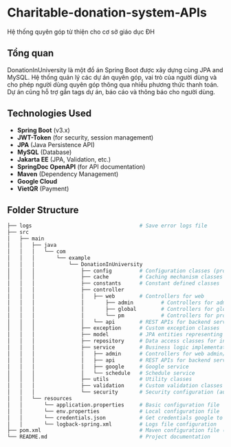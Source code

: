 # Charitable-donation-system-APIs
Hệ thống quyên góp từ thiện cho cơ sở giáo dục ĐH

## Tổng quan
DonationInUniversity là một đồ án Spring Boot được xây dựng cùng JPA and MySQL. Hệ thống quản lý các dự án quyên góp, vai trò của người dùng và cho phép người dùng quyên góp thông qua nhiều phương thức thanh toán. Dự án cũng hỗ trợ gắn tags dự án, báo cáo và thông báo cho người dùng.

## Technologies Used
- **Spring Boot** (v3.x)
- **JWT-Token** (for security, session management)
- **JPA** (Java Persistence API)
- **MySQL** (Database)
- **Jakarta EE** (JPA, Validation, etc.)
- **SpringDoc OpenAPI** (for API documentation)
- **Maven** (Dependency Management)
- **Google Cloud**
- **VietQR** (Payment)

## Folder Structure

```bash
├── logs                                   # Save error logs file
├── src
│   ├── main
│   │   ├── java
│   │   │   └── com
│   │   │       └── example
│   │   │           └── DonationInUniversity
│   │   │               ├── config         # Configuration classes (property readers)
│   │   │               ├── cache          # Caching mechanism classes
│   │   │               ├── constants      # Constant defined classes
│   │   │               ├── controller
│   │   │               │   ├── web        # Controllers for web
│   │   │               │       ├── admin         # Controllers for admin
│   │   │               │       ├── global        # Controllers for global functions
│   │   │               │       └── pm            # Controllers for project manager
│   │   │               │   └── api        # REST APIs for backend services
│   │   │               ├── exception      # Custom exception classes
│   │   │               ├── model          # JPA entities representing DB tables
│   │   │               ├── repository     # Data access classes for interacting with DB
│   │   │               ├── service        # Business logic implementation (service layer)
│   │   │               │   ├── admin      # Controllers for web admin/dashboard
│   │   │               │   ├── api        # REST APIs for backend services
│   │   │               │   ├── google     # Google service
│   │   │               │   └── schedule   # Schedule service
│   │   │               ├── utils          # Utility classes
│   │   │               ├── validation     # Custom validation classes
│   │   │               └── security       # Security configuration (authentication, authorization)
│   │   └── resources
│   │       └── application.properties     # Basic configuration file
│   │       └── env.properties             # Local configuration file
│   │       └── credentials.json           # Get credentials google to use API
│   │       └── logback-spring.xml         # Logs file configuration
├── pom.xml                                # Maven configuration file (dependencies, plugins, etc.)
└── README.md                              # Project documentation
